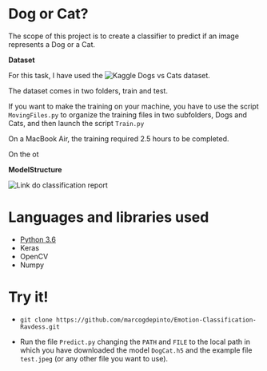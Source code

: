 # Dog or Cat?

The scope of this project is to create a classifier to predict if an image represents a Dog or a Cat.

**Dataset**

For this task, I have used the ![Kaggle Dogs vs Cats dataset](https://www.kaggle.com/c/dogs-vs-cats/data).

The dataset comes in two folders, train and test.

If you want to make the training on your machine, you have to use the script `MovingFiles.py` to organize the training files in two subfolders, Dogs and Cats, and then launch the script `Train.py`

On a MacBook Air, the training required 2.5 hours to be completed.

On the ot

**ModelStructure**

![Link do classification report](https://github.com/marcogdepinto/Emotion-Classification-Ravdess/blob/master/media/classificationReport.png)

# Languages and libraries used

- [Python 3.6](https://www.python.org/downloads/release/python-370/)
- Keras
- OpenCV
- Numpy

# Try it!

- `git clone https://github.com/marcogdepinto/Emotion-Classification-Ravdess.git`

- Run the file `Predict.py` changing the `PATH` and `FILE` to the local path in which you have downloaded the model `DogCat.h5` and the example file `test.jpeg` (or any other file you want to use).